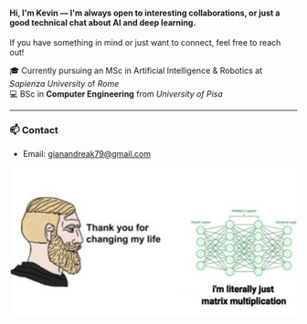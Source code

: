 #### Hi, I'm Kevin — I'm always open to interesting collaborations, or just a good technical chat about AI and deep learning.  
If you have something in mind or just want to connect, feel free to reach out!

🎓 Currently pursuing an MSc in Artificial Intelligence & Robotics at *Sapienza University* of *Rome*  
💻 BSc in **Computer Engineering** from *University of Pisa*  

---


### 📫 Contact

-  Email: gianandreak79@gmail.com
<p align="center">
  <img src="meme_matrixmul.jpg" width="500"/>
</p>
